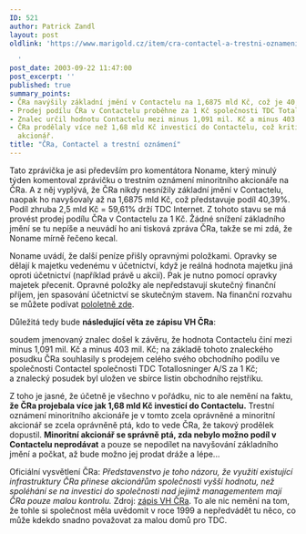 ```yaml
---
ID: 521
author: Patrick Zandl
layout: post
oldlink: 'https://www.marigold.cz/item/cra-contactel-a-trestni-oznameni

  '
post_date: 2003-09-22 11:47:00
post_excerpt: ''
published: true
summary_points:
- ČRa navýšily základní jmění v Contactelu na 1,6875 mld Kč, což je 40,39% podíl.
- Prodej podílu ČRa v Contactelu proběhne za 1 Kč společnosti TDC Totallosninger A/S.
- Znalec určil hodnotu Contactelu mezi minus 1,091 mil. Kč a minus 403 mil. Kč.
- ČRa prodělaly více než 1,68 mld Kč investicí do Contactelu, což kritizuje minoritní
  akcionář.
title: "ČRa, Contactel a trestní oznámení"
---
```


<p>
Tato zprávička je asi především pro komentátora Noname, který minulý týden komentoval zprávičku o trestním oznámení minoritního akcionáře na ČRa. A z něj vyplývá, že ČRa nikdy nesnížily základní jmění v Contactelu, naopak ho navyšovaly až na 1,6875 mld Kč, což představuje podíl 40,39%. Podíl zhruba 2,5 mld Kč = 59,61% drží TDC Internet. Z tohoto stavu se má provést prodej podílu ČRa v Contactelu za 1 Kč. Žádné snížení základního jmění se tu nepíše a neuvádí ho ani tisková zpráva ČRa, takže se mi zdá, že Noname mírně řečeno kecal.</p>

<p>
Noname uvádí, že další peníze přišly opravnými položkami. Opravky se dělají k majetku vedenému v účetnictví, když je reálná hodnota majetku jiná oproti účetnictví (například právě u akcií). Pak je nutno pomocí opravky majetek přecenit. Opravné položky ale nepředstavují skutečný finanční příjem, jen spasování účetnictví se skutečným stavem.&#160;Na finanční rozvahu se můžete podívat <A href="http://www.cra.cz/main.php?pageid=433&amp;lang=3" target=_blank>pololetně zde</A>.</p>

<p>
Důležitá tedy bude <STRONG>následující věta ze zápisu VH ČRa</STRONG>: </p>

<p>
soudem jmenovaný znalec došel k závěru, že hodnota Contactelu činí mezi minus 1,091 mil. Kč a minus 403 mil. Kč; na základě tohoto znaleckého posudku ČRa souhlasily s prodejem celého svého obchodního podílu ve společnosti Contactel společnosti TDC Totallosninger A/S za 1 Kč; a&#160;znalecký posudek byl uložen ve sbírce listin obchodního rejstříku.</p>

<p>
Z toho je jasné, že účetně je všechno v pořádku, nic to ale nemění na faktu, <STRONG>že ČRa projebala více jak 1,68 mld Kč investicí do Contactelu.</STRONG> Trestní oznámení minoritního akcionáře je v tomto zcela oprávněné a minoritní akcionář se zcela oprávněně ptá, kdo to vede ČRa, že takový prodělek dopustil. <STRONG>Minoritní akcionář se správně ptá, zda nebylo možno podíl v Contactelu neprodávat</STRONG> a pouze se nepodílet na navyšování základního jmění a počkat, až bude možno jej prodat dráže a lépe...</p>

<p>
Oficiální vysvětlení ČRa: <EM>Představenstvo je toho názoru, že využití existující infrastruktury ČRa přinese akcionářům společnosti vyšší hodnotu, než spoléhání se na investici do společnosti nad jejímž managementem mají ČRa pouze malou kontrolu.</EM> Zdroj: <A href="http://ipoint.financninoviny.cz/detail.php?article=24043" target=_blank>zápis VH ČRa</A>.&#160;To ale nic nemění na tom, že tohle si společnost měla uvědomit v roce 1999 a nepředvádět tu něco, co může kdekdo snadno považovat za malou domů pro TDC.</p>